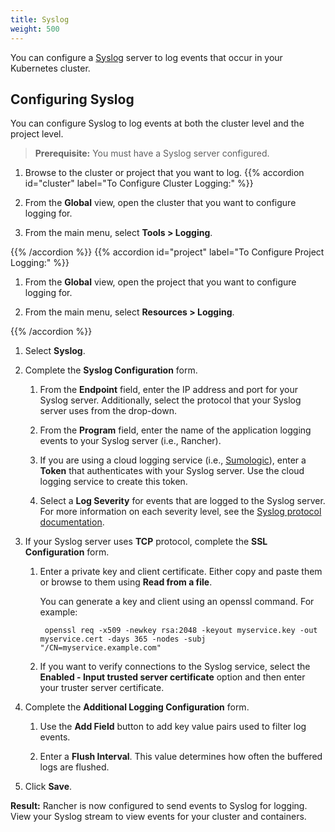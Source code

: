 ```yaml
---
title: Syslog
weight: 500
---
```


You can configure a [Syslog](https://tools.ietf.org/html/rfc5424) server to log events that occur in your Kubernetes cluster.

## Configuring Syslog

You can configure Syslog to log events at both the cluster level and the project level.

>**Prerequisite:** You must have a Syslog server configured.

1. Browse to the cluster or project that you want to log.
{{% accordion id="cluster" label="To Configure Cluster Logging:" %}}
1. From the **Global** view, open the cluster that you want to configure logging for.

1. From the main menu, select **Tools > Logging**.

{{% /accordion %}}
{{% accordion id="project" label="To Configure Project Logging:" %}}

1. From the **Global** view, open the project that you want to configure logging for.

1. From the main menu, select **Resources > Logging**. 

{{% /accordion %}}

1. Select **Syslog**.

1. Complete the **Syslog Configuration** form.

    1. From the **Endpoint** field, enter the IP address and port for your Syslog server. Additionally, select the protocol that your Syslog server uses from the drop-down.

    1. From the **Program** field, enter the name of the application logging events to your Syslog server (i.e., Rancher).

    1. If you are using a cloud logging service (i.e., [Sumologic](https://www.sumologic.com/)), enter a **Token** that authenticates with your Syslog server. Use the cloud logging service to create this token.

    1. Select a **Log Severity** for events that are logged to the Syslog server. For more information on each severity level, see the [Syslog protocol documentation](https://tools.ietf.org/html/rfc5424#page-11).

1. If your Syslog server uses **TCP** protocol, complete the **SSL Configuration** form.

    1. Enter a private key and client certificate. Either copy and paste them or browse to them using **Read from a file**.

        You can generate a key and client using an openssl command. For example:
        
            
            openssl req -x509 -newkey rsa:2048 -keyout myservice.key -out myservice.cert -days 365 -nodes -subj "/CN=myservice.example.com"

    1. If you want to verify connections to the Syslog service, select the **Enabled - Input trusted server certificate** option and then enter your truster server certificate.

1. Complete the **Additional Logging Configuration** form.

    1. Use the **Add Field** button to add key value pairs used to filter log events.

    1. Enter a **Flush Interval**. This value determines how often the buffered logs are flushed.

1. Click **Save**.

**Result:** Rancher is now configured to send events to Syslog for logging. View your Syslog stream to view events for your cluster and containers.